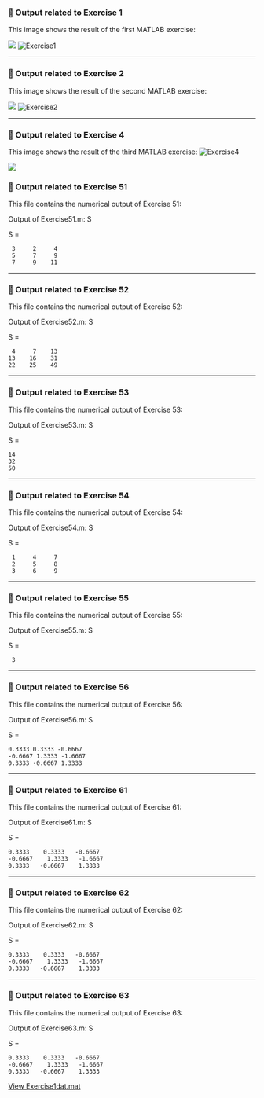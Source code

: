 ### 🔹 Output related to Exercise 1
This image shows the result of the first MATLAB exercise:

![](https://github.com/ethan-ou/Statistical-Learning/blob/main/IMG_3864.jpeg)
![Exercise1](https://github.com/user-attachments/assets/e0d5e84e-a375-4081-8611-e21914b4f949)

---

### 🔹 Output related to Exercise 2
This image shows the result of the second MATLAB exercise:

![](https://github.com/ethan-ou/Statistical-Learning/blob/main/IMG_3865.jpeg)
![Exercise2](https://github.com/user-attachments/assets/50eb3080-399a-444d-af62-b32e42b858d3)

---

### 🔹 Output related to Exercise 4
This image shows the result of the third MATLAB exercise:
![Exercise4](https://github.com/user-attachments/assets/2d5e8021-d688-41b4-9ca8-082f2abc90e0)

![](https://github.com/ethan-ou/Statistical-Learning/blob/main/IMG_3866.jpeg)

### 📄 Output related to Exercise 51
This file contains the numerical output of Exercise 51:


Output of Exercise51.m:
S

S =

     3     2     4
     5     7     9
     7     9    11


 

---

### 📄 Output related to Exercise 52
This file contains the numerical output of Exercise 52:


Output of Exercise52.m:
S

S =

     4     7    13
    13    16    31
    22    25    49





---

### 📄 Output related to Exercise 53
This file contains the numerical output of Exercise 53:


Output of Exercise53.m:
S

S =

    14
    32
    50




---

### 📄 Output related to Exercise 54
This file contains the numerical output of Exercise 54:


Output of Exercise54.m:
S

S =

     1     4     7
     2     5     8
     3     6     9




---

### 📄 Output related to Exercise 55
This file contains the numerical output of Exercise 55:


Output of Exercise55.m:
S

S =

     3

 

---

### 📄 Output related to Exercise 56
This file contains the numerical output of Exercise 56:


Output of Exercise56.m:
S

S =

    0.3333 0.3333 -0.6667 
    -0.6667 1.3333 -1.6667
    0.3333 -0.6667 1.3333




---

### 📄 Output related to Exercise 61
This file contains the numerical output of Exercise 61:


Output of Exercise61.m:
S

S =

    0.3333    0.3333   -0.6667
    -0.6667    1.3333   -1.6667
    0.3333   -0.6667    1.3333



---

### 📄 Output related to Exercise 62
This file contains the numerical output of Exercise 62:


Output of Exercise62.m:
S

S =

    0.3333    0.3333   -0.6667
    -0.6667    1.3333   -1.6667
    0.3333   -0.6667    1.3333


---

### 📄 Output related to Exercise 63
This file contains the numerical output of Exercise 63:

Output of Exercise63.m:
S

S =

    0.3333    0.3333   -0.6667
    -0.6667    1.3333   -1.6667
    0.3333   -0.6667    1.3333



[View Exercise1dat.mat](https://github.com/Afreedh34/Exercise1/blob/main/Exercise1dat.mat)
